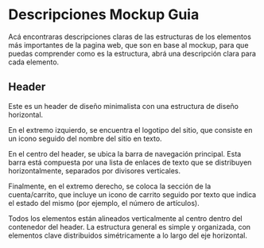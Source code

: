 # Descripciones Mockup Guia

Acá encontraras descripciones claras de las estructuras de los elementos más importantes de la pagina web, que son en base al mockup, para que puedas comprender como es la estructura, abrá una descripción clara para cada elemento.

## Header

Este es un header de diseño minimalista con una estructura de diseño horizontal.

En el extremo izquierdo, se encuentra el logotipo del sitio, que consiste en un icono seguido del nombre del sitio en texto.

En el centro del header, se ubica la barra de navegación principal. Esta barra está compuesta por una lista de enlaces de texto que se distribuyen horizontalmente, separados por divisores verticales.

Finalmente, en el extremo derecho, se coloca la sección de la cuenta/carrito, que incluye un icono de carrito seguido por texto que indica el estado del mismo (por ejemplo, el número de artículos).

Todos los elementos están alineados verticalmente al centro dentro del contenedor del header. La estructura general es simple y organizada, con elementos clave distribuidos simétricamente a lo largo del eje horizontal.
